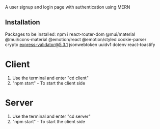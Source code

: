 A user signup and login page with authentication using MERN

## Installation

Packages to be installed: </n>
npm i react-router-dom @mui/material @mui/icons-material @emotion/react @emotion/styled cookie-parser crypto express-validator@5.3.1 jsonwebtoken uuidv1 dotenv react-toastify


# Client
1. Use the terminal and enter "cd client"
2. "npm start" - To start the client side


# Server
1. Use the terminal and enter "cd server"
2. "npm start" - To start the client side
